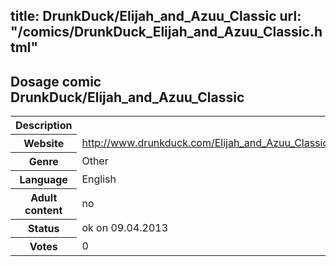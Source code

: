 title: DrunkDuck/Elijah_and_Azuu_Classic
url: "/comics/DrunkDuck_Elijah_and_Azuu_Classic.html"
---
Dosage comic DrunkDuck/Elijah_and_Azuu_Classic
-----------------------------------------

<table class="comicinfo">
<tr>
<th>Description</th><td></td>
</tr>
<tr>
<th>Website</th><td><a href="http://www.drunkduck.com/Elijah_and_Azuu_Classic/">http://www.drunkduck.com/Elijah_and_Azuu_Classic/</a></td>
</tr>
<tr>
<th>Genre</th><td>Other</td>
</tr>
<tr>
<th>Language</th><td>English</td>
</tr>
<tr>
<th>Adult content</th><td>no</td>
</tr>
<tr>
<th>Status</th><td>ok on 09.04.2013</td>
</tr>
<tr>
<th>Votes</th><td>0</div></td>
</tr>
</table>

